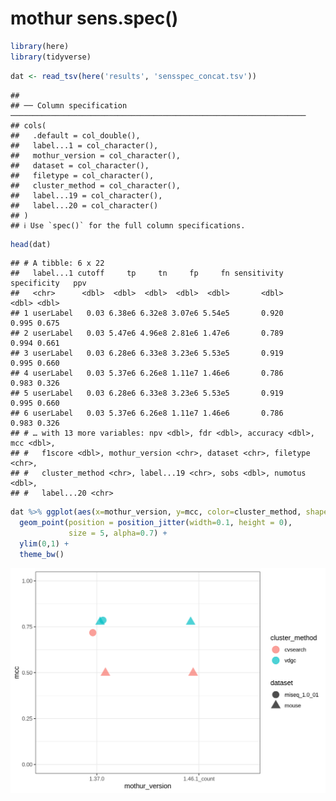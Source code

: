 mothur sens.spec()
================

``` r
library(here)
library(tidyverse)
```

``` r
dat <- read_tsv(here('results', 'sensspec_concat.tsv'))
```

    ## 
    ## ── Column specification ──────────────────────────────────────────────────────────────────
    ## cols(
    ##   .default = col_double(),
    ##   label...1 = col_character(),
    ##   mothur_version = col_character(),
    ##   dataset = col_character(),
    ##   filetype = col_character(),
    ##   cluster_method = col_character(),
    ##   label...19 = col_character(),
    ##   label...20 = col_character()
    ## )
    ## ℹ Use `spec()` for the full column specifications.

``` r
head(dat)
```

    ## # A tibble: 6 x 22
    ##   label...1 cutoff     tp     tn     fp     fn sensitivity specificity   ppv
    ##   <chr>      <dbl>  <dbl>  <dbl>  <dbl>  <dbl>       <dbl>       <dbl> <dbl>
    ## 1 userLabel   0.03 6.38e6 6.32e8 3.07e6 5.54e5       0.920       0.995 0.675
    ## 2 userLabel   0.03 5.47e6 4.96e8 2.81e6 1.47e6       0.789       0.994 0.661
    ## 3 userLabel   0.03 6.28e6 6.33e8 3.23e6 5.53e5       0.919       0.995 0.660
    ## 4 userLabel   0.03 5.37e6 6.26e8 1.11e7 1.46e6       0.786       0.983 0.326
    ## 5 userLabel   0.03 6.28e6 6.33e8 3.23e6 5.53e5       0.919       0.995 0.660
    ## 6 userLabel   0.03 5.37e6 6.26e8 1.11e7 1.46e6       0.786       0.983 0.326
    ## # … with 13 more variables: npv <dbl>, fdr <dbl>, accuracy <dbl>, mcc <dbl>,
    ## #   f1score <dbl>, mothur_version <chr>, dataset <chr>, filetype <chr>,
    ## #   cluster_method <chr>, label...19 <chr>, sobs <dbl>, numotus <dbl>,
    ## #   label...20 <chr>

``` r
dat %>% ggplot(aes(x=mothur_version, y=mcc, color=cluster_method, shape=dataset)) +
  geom_point(position = position_jitter(width=0.1, height = 0),
             size = 5, alpha=0.7) +
  ylim(0,1) +
  theme_bw()
```

![](figures/plot_mcc-1.png)<!-- -->
